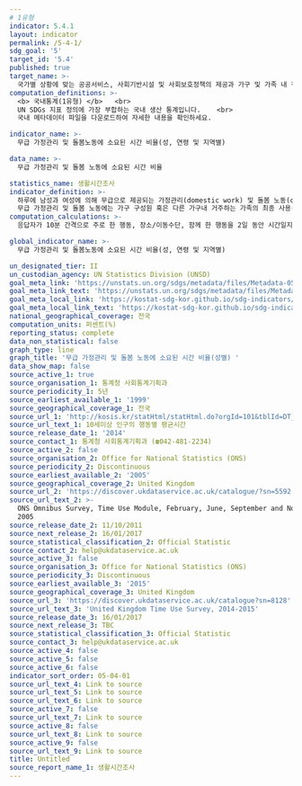 ```yaml
---
# 1유형 
indicator: 5.4.1
layout: indicator
permalink: /5-4-1/
sdg_goal: '5'
target_id: '5.4'
published: true
target_name: >-
  국가별 상황에 맞는 공공서비스, 사회기반시설 및 사회보호정책의 제공과 가구 및 가족 내 책임부담 촉진을 통해 무보수 가사노동과 돌봄노동을 인지하고 가치를 부여
computation_definitions: >-
  <b> 국내통계(1유형) </b>   <br>
  UN SDGs 지표 정의에 가장 부합하는 국내 생산 통계입니다.    <br>
  국내 메타데이터 파일을 다운로드하여 자세한 내용을 확인하세요.

indicator_name: >-
  무급 가정관리 및 돌봄노동에 소요된 시간 비율(성, 연령 및 지역별) 

data_name: >-
  무급 가정관리 및 돌봄 노동에 소요된 시간 비율 

statistics_name: 생활시간조사
indicator_definition: >-
  하루에 남성과 여성에 의해 무급으로 제공되는 가정관리(domestic work) 및 돌봄 노동(care work)에 소요되는 시간의 비율     <br>
  무급 가정관리 및 돌봄 노동에는 가구 구성원 혹은 다른 가구내 거주하는 가족의 최종 사용(own final use)을 위한 목적으로의 서비스 제공 활동으로 음식준비, 의류관리, 청소, 집관리, 물품구입, 가정경영, 기타 집안일 등을 뜻하며, 생활시간조사 행동분류 중 대분류 4번(가정관리)과 5번(가족 및 가구원 돌보기)에 해당함. 가정관리와 돌봄을 합하여 가사노동으로 칭함
computation_calculations: >-
  응답자가 10분 간격으로 주로 한 행동, 장소/이동수단, 함께 한 행동을 2일 동안 시간일지(time-diary)에 스스로 기입하도록 하며, 가구 및 개인관련 항목은 조사원이 가구를 직접 방문하여 면접조사로 진행

global_indicator_name: >-
  무급 가정관리 및 돌봄노동에 소요된 시간 비율(성, 연령 및 지역별) 

un_designated_tier: II
un_custodian_agency: UN Statistics Division (UNSD)
goal_meta_link: 'https://unstats.un.org/sdgs/metadata/files/Metadata-05-04-01.pdf'
goal_meta_link_text: 'https://unstats.un.org/sdgs/metadata/files/Metadata-05-04-01.pdf'
goal_meta_local_link: 'https://kostat-sdg-kor.github.io/sdg-indicators/public/data/Metadata-05-04-01_KOR.pdf'
goal_meta_local_link_text: 'https://kostat-sdg-kor.github.io/sdg-indicators/public/data/Metadata-05-04-01_KOR.pdf'
national_geographical_coverage: 전국
computation_units: 퍼센트(%)
reporting_status: complete
data_non_statistical: false
graph_type: line
graph_title: '무급 가정관리 및 돌봄 노동에 소요된 시간 비율(성별) '
data_show_map: false
source_active_1: true
source_organisation_1: 통계청 사회통계기획과
source_periodicity_1: 5년
source_earliest_available_1: '1999'
source_geographical_coverage_1: 전국
source_url_1: 'http://kosis.kr/statHtml/statHtml.do?orgId=101&tblId=DT_1TM1011X&conn_path=I2'
source_url_text_1: 10세이상 인구의 행동별 평균시간
source_release_date_1: '2014'
source_contact_1: 통계청 사회통계기획과 (☎042-481-2234)
source_active_2: false
source_organisation_2: Office for National Statistics (ONS)
source_periodicity_2: Discontinuous
source_earliest_available_2: '2005'
source_geographical_coverage_2: United Kingdom
source_url_2: 'https://discover.ukdataservice.ac.uk/catalogue/?sn=5592'
source_url_text_2: >-
  ONS Omnibus Survey, Time Use Module, February, June, September and November
  2005
source_release_date_2: 11/10/2011
source_next_release_2: 16/01/2017
source_statistical_classification_2: Official Statistic
source_contact_2: help@ukdataservice.ac.uk
source_active_3: false
source_organisation_3: Office for National Statistics (ONS)
source_periodicity_3: Discontinuous
source_earliest_available_3: '2015'
source_geographical_coverage_3: United Kingdom
source_url_3: 'https://discover.ukdataservice.ac.uk/catalogue?sn=8128'
source_url_text_3: 'United Kingdom Time Use Survey, 2014-2015'
source_release_date_3: 16/01/2017
source_next_release_3: TBC
source_statistical_classification_3: Official Statistic
source_contact_3: help@ukdataservice.ac.uk
source_active_4: false
source_active_5: false
source_active_6: false
indicator_sort_order: 05-04-01
source_url_text_4: Link to source
source_url_text_5: Link to source
source_url_text_6: Link to source
source_active_7: false
source_url_text_7: Link to source
source_active_8: false
source_url_text_8: Link to source
source_active_9: false
source_url_text_9: Link to source
title: Untitled
source_report_name_1: 생활시간조사
---
```

